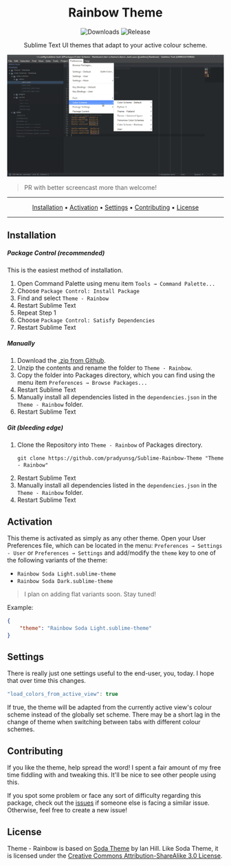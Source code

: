 <h1 align="center">
    Rainbow Theme
</h1>

<p align="center">
    <img src="https://img.shields.io/packagecontrol/dt/Theme%20-%20Rainbow.svg?style=flat-square" alt="Downloads">
    <img src="https://img.shields.io/github/release/pradyunsg/Sublime-Rainbow-Theme.svg?style=flat-square" alt="Release">
</p>

<p align="center">
    Sublime Text UI themes that adapt to your active colour scheme.
</p>

![Screencast](./screencast.gif)

> PR with better screencast more than welcome!

-----

<center>

[Installation] ▪ [Activation] ▪ [Settings] ▪ [Contributing] ▪ [License]

</center>

-----

## Installation

##### Package Control (recommended)

This is the easiest method of installation.

1. Open Command Palette using menu item `Tools → Command Palette...`
1. Choose `Package Control: Install Package`
1. Find and select `Theme - Rainbow`
1. Restart Sublime Text
1. Repeat Step 1
1. Choose `Package Control: Satisfy Dependencies`
1. Restart Sublime Text

##### Manually

1. Download the [.zip from Github].
1. Unzip the contents and rename the folder to `Theme - Rainbow`.
1. Copy the folder into Packages directory, which you can find using the menu item `Preferences → Browse Packages...`
1. Restart Sublime Text
1. Manually install all dependencies listed in the `dependencies.json` in the `Theme - Rainbow` folder.
1. Restart Sublime Text

##### Git (bleeding edge)

1. Clone the Repository into `Theme - Rainbow` of Packages directory.
   ```
   git clone https://github.com/pradyunsg/Sublime-Rainbow-Theme "Theme - Rainbow"
   ```
1. Restart Sublime Text
1. Manually install all dependencies listed in the `dependencies.json` in the `Theme - Rainbow` folder.
1. Restart Sublime Text

## Activation
This theme is activated as simply as any other theme. Open your User Preferences file, which can be located in the menu: `Preferences → Settings - User` or `Preferences → Settings` and add/modify the `theme` key to one of the following variants of the theme:

 - `Rainbow Soda Light.sublime-theme`
 - `Rainbow Soda Dark.sublime-theme`

> I plan on adding flat variants soon. Stay tuned!

Example:

```json
{
    "theme": "Rainbow Soda Light.sublime-theme"
}
```

## Settings

There is really just one settings useful to the end-user, you, today. I hope that over time this changes.

```js
"load_colors_from_active_view": true
```

If true, the theme will be adapted from the currently active view's colour scheme instead of the globally set scheme. There may be a short lag in the change of theme when switching between tabs with different colour schemes.

## Contributing
If you like the theme, help spread the word! I spent a fair amount of my free time fiddling with and tweaking this. It'll be nice to see other people using this.

If you spot some problem or face any sort of difficulty regarding this package, check out the [issues] if someone else is facing a similar issue. Otherwise, feel free to create a new issue!

## License
Theme - Rainbow is based on [Soda Theme] by Ian Hill. Like Soda Theme, it is licensed under the [Creative Commons Attribution-ShareAlike 3.0 License].

  [Creative Commons Attribution-ShareAlike 3.0 License]: https://creativecommons.org/licenses/by-sa/3.0/
  [Soda Theme]: http://buymeasoda.com/

  [Getting Started]: #getting-started
  [Installation]: #installation
  [Activation]: #activation
  [Settings]: #settings
  [Contributing]: #contributing
  [License]: #license
  [.zip from Github]: https://github.com/pradyunsg/Sublime-Rainbow-Theme/releases
  [issues]: https://github.com/pradyunsg/Sublime-Rainbow-Theme/issues
